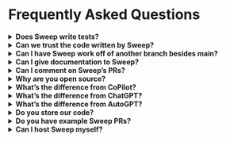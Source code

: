 # Frequently Asked Questions

<details>
<summary><strong>Does Sweep write tests?</strong></summary>

Yep! The easiest way to have Sweep write tests is by modifying the `description` parameter in your `sweep.yaml`. You can add something like:
“In <your repository>, the tests are written in <your format>. If you modify business logic, modify the tests as well using this format.” You can add anything you’d like to the description parameter, including formatting rules (like PEP8), code style, etc!

</details>

<details>
<summary><strong>Can we trust the code written by Sweep?</strong></summary>

You should always review the PR. However, we also perform testing to make sure the PR works using your existing GitHub actions. 
To get the best performance, add GitHub actions that lint, test, and validate your code.

</details>

<details>
<summary><strong>Can I have Sweep work off of another branch besides main?</strong></summary>

Yes! In the `sweep.yaml`, you can set the `branch` parameter to something besides your default branch, and Sweep will use that as a reference.

</details>

<details>
<summary><strong>Can I give documentation to Sweep?</strong></summary>

Yes! In the `sweep.yaml`, you can specify docs. Be sure to pick the prefix of the site, which will allow us to only fetch the docs you need.
Check out the example here: https://github.com/sweepai/sweep/blob/main/sweep.yaml.

</details>

<details>
<summary><strong>Can I comment on Sweep’s PRs?</strong></summary>

Yep! You have three options depending on the degree of the change:

1. You can comment on the issue, and Sweep will rewrite the entire pull request. This will use one of your GPT4 credits.
2. You can comment on the pull request (not a file) and Sweep can make substantial changes to the pull request. Sweep will search the codebase, and is able to modify and create files.
3. You can comment on the file directly, and Sweep will only modify that file. Use this for small single file changes.

</details>

<details>
<summary><strong>Why are you open source?</strong></summary>

We’re open source so that our users can see exactly how their data is processed, as well as learn from how Sweep works! We’re really excited about building a community of Sweep users(like you!).

</details>

<details>
<summary><strong>What’s the difference from CoPilot?</strong></summary>

Copilot lives in your IDE and writes small chunks of code at a time. This takes ~3-5 seconds, and you need to watch it the entire time. Sweep runs completely asynchronously, and handles the task end to end. This might take 10-15 minutes, but you’re able to walk away and come back to a finished pull request. Copilot also doesn’t have access to the latest documentation.

</details>

<details>
<summary><strong>What’s the difference from ChatGPT?</strong></summary>

ChatGPT can’t write the actual PR, and you’d have to paste the generated code into your codebase and create a PR yourself. ChatGPT doesn’t have access to your codebase and the latest documentation, so it’s limited with large software projects.

</details>

<details>
<summary><strong>What’s the difference from AutoGPT?</strong></summary>

AutoGPT(and similar tools) doesn’t work, and Sweep works. We don’t allow the language model to perform open domain tool execution (which doesn’t work well). We perform a fixed flow of search → plan → write code → validate code, repeating the last two steps. This lets us reliably generate PRs corresponding to the user description.

</details>

<details>
<summary><strong>Do you store our code?</strong></summary>

We access your GitHub repository at runtime. At the end of execution, your code is deleted from the server. To perform search over your codebase, we use the hashed contents along with the embeddings. This allows us to avoid storing any code as plaintext. Read more about it here: [https://docs.sweep.dev/blogs/search-infra](https://docs.sweep.dev/blogs/search-infra).

</details>

<details>
<summary><strong>Do you have example Sweep PRs?</strong></summary>

Yes! Check out [https://docs.sweep.dev/examples](https://docs.sweep.dev/examples).

</details>

<details>
<summary><strong>Can I host Sweep myself?</strong></summary>

Not at the moment, we want to work closely with all of our users and respond to their feedback. Self hosting doesn’t allow us to do this at the moment. Please reach out at team@sweep.dev if you have more questions.

</details>